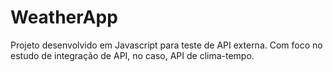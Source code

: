 # WeatherApp
Projeto desenvolvido em Javascript para teste de API externa.
Com foco no estudo de integração de API, no caso, API de clima-tempo.
